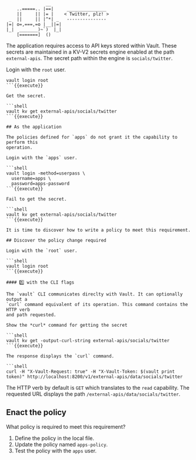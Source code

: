 ```
               __
    ..=====.. |==|     _______________
    ||     || |= |    < Twitter, plz! >
 _  ||     || |^*| _   ---------------
|=| o=,===,=o |__||=|
|_|  _______)~`)  |_|
    [=======]  ()
```

The application requires access to API keys stored within Vault. These secrets
are maintained in a KV-V2 secrets engine enabled at the path `external-apis`.
The secret path within the engine is `socials/twitter`.

Login with the `root` user.

```shell
vault login root
```{{execute}}

Get the secret.

```shell
vault kv get external-apis/socials/twitter
```{{execute}}

## As the application

The policies defined for `apps` do not grant it the capability to perform this
operation.

Login with the `apps` user.

```shell
vault login -method=userpass \
  username=apps \
  password=apps-password
```{{execute}}

Fail to get the secret.

```shell
vault kv get external-apis/socials/twitter
```{{execute}}

It is time to discover how to write a policy to meet this requirement.

## Discover the policy change required

Login with the `root` user.

```shell
vault login root
```{{execute}}

#### 1️⃣ with the CLI flags

The `vault` CLI communicates direclty with Vault. It can optionally output a
`curl` command equivalent of its operation. This command contains the HTTP verb
and path requested.

Show the *curl* command for getting the secret

```shell
vault kv get -output-curl-string external-apis/socials/twitter
```{{execute}}

The response displays the `curl` command.

```shell
curl -H "X-Vault-Request: true" -H "X-Vault-Token: $(vault print token)" http://localhost:8200/v1/external-apis/data/socials/twitter
```

The HTTP verb by default is `GET` which translates to the `read` capability. The
requested URL displays the path `/external-apis/data/socials/twitter`.

## Enact the policy

What policy is required to meet this requirement?

1. Define the policy in the local file.
2. Update the policy named `apps-policy`.
3. Test the policy with the `apps` user.
